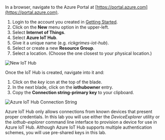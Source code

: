 In a browser, navigate to the Azure Portal at [https://portal.azure.com](https://portal.azure.com).

1. Login to the account you created in [Getting Started](../getting-started/).
2. Click on the __New__ menu option in the upper-left.
3. Select __Internet of Things__.
4. Select __Azure IoT Hub__.
5. Give it a unique name (e.g. _rickgrimes-iot-hub_).
6. Select or create a new __Resource Group__.
7. Select a location. (Choose the one closest to your physical location.)

![New IoT Hub]({{site.url}}/images/rpi2/rpi2_New-IoT-Hub.png)
  
Once the IoT Hub is created, navigate into it and:

1. Click on the _key_ icon at the top of the blade.
2. In the next blade, click on the __iothubowner__ entry.
3. Copy the __Connection string-primary key__ to your clipboard.

![Azure IoT Hub Connection String]({{site.url}}/images/rpi2/rpi2_AzureIoTConnectionString.png)

Azure IoT Hub only allows connections from known devices that present proper credentials. In this lab you will use either the _DeviceExplorer_ utility or the _iothub-explorer_ command line interface to provision a device for use in Azure IoT Hub. Although Azure IoT Hub supports multiple authentication schemes, you will use pre-shared keys in this lab.